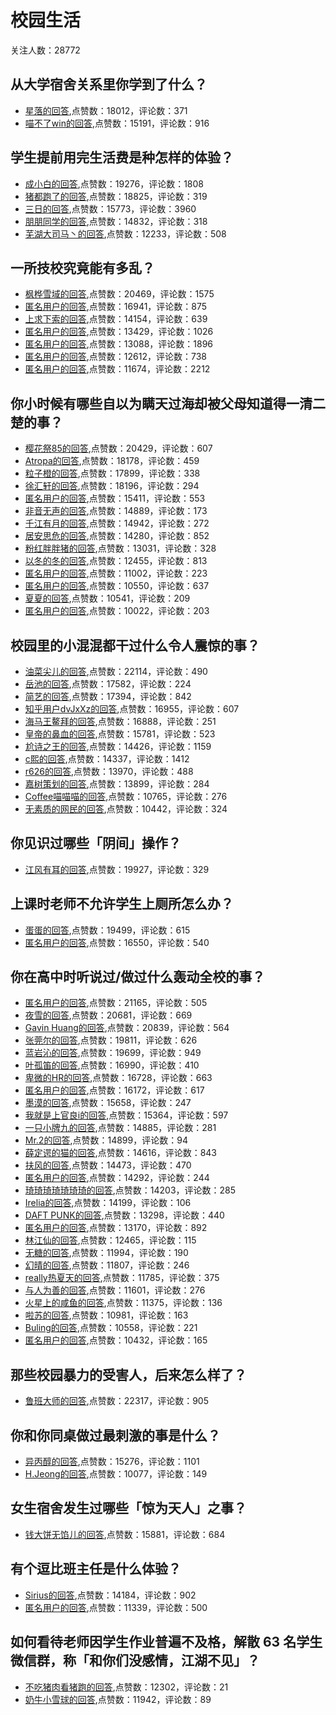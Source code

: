 #  校园生活 
关注人数：28772
## 从大学宿舍关系里你学到了什么？
- [星落的回答](https://www.zhihu.com/question/307670950/answer/1613161353),点赞数：18012，评论数：371
- [喵不了win的回答](https://www.zhihu.com/question/307670950/answer/1561630058),点赞数：15191，评论数：916
## 学生提前用完生活费是种怎样的体验？
- [成小白的回答](https://www.zhihu.com/question/303677417/answer/540265115),点赞数：19276，评论数：1808
- [猪都跑了的回答](https://www.zhihu.com/question/303677417/answer/540770381),点赞数：18825，评论数：319
- [三日的回答](https://www.zhihu.com/question/303677417/answer/561129268),点赞数：15773，评论数：3960
- [朋朋同学的回答](https://www.zhihu.com/question/303677417/answer/542783531),点赞数：14832，评论数：318
- [芜湖大司马丶的回答](https://www.zhihu.com/question/303677417/answer/539894846),点赞数：12233，评论数：508
## 一所技校究竟能有多乱？
- [枫桦雪域的回答](https://www.zhihu.com/question/278839914/answer/1850626281),点赞数：20469，评论数：1575
- [匿名用户的回答](https://www.zhihu.com/question/278839914/answer/985861679),点赞数：16941，评论数：875
- [上求下索的回答](https://www.zhihu.com/question/278839914/answer/919550873),点赞数：14154，评论数：639
- [匿名用户的回答](https://www.zhihu.com/question/278839914/answer/987676249),点赞数：13429，评论数：1026
- [匿名用户的回答](https://www.zhihu.com/question/278839914/answer/1257034864),点赞数：13088，评论数：1896
- [匿名用户的回答](https://www.zhihu.com/question/278839914/answer/985496960),点赞数：12612，评论数：738
- [匿名用户的回答](https://www.zhihu.com/question/278839914/answer/1048065154),点赞数：11674，评论数：2212
## 你小时候有哪些自以为瞒天过海却被父母知道得一清二楚的事？
- [樱花祭85的回答](https://www.zhihu.com/question/317600442/answer/743164338),点赞数：20429，评论数：607
- [Atropa的回答](https://www.zhihu.com/question/317600442/answer/753307414),点赞数：18178，评论数：459
- [粒子橙的回答](https://www.zhihu.com/question/317600442/answer/743095132),点赞数：17899，评论数：338
- [徐汇轩的回答](https://www.zhihu.com/question/317600442/answer/-1952862060),点赞数：18196，评论数：294
- [匿名用户的回答](https://www.zhihu.com/question/317600442/answer/1029778350),点赞数：15411，评论数：553
- [非音无声的回答](https://www.zhihu.com/question/317600442/answer/741707799),点赞数：14889，评论数：173
- [千江有月的回答](https://www.zhihu.com/question/317600442/answer/780602004),点赞数：14942，评论数：272
- [居安思危的回答](https://www.zhihu.com/question/317600442/answer/741407569),点赞数：14280，评论数：852
- [粉红胖胖猪的回答](https://www.zhihu.com/question/317600442/answer/827124152),点赞数：13031，评论数：328
- [以冬的冬的回答](https://www.zhihu.com/question/317600442/answer/733925002),点赞数：12455，评论数：813
- [匿名用户的回答](https://www.zhihu.com/question/317600442/answer/778186460),点赞数：11002，评论数：223
- [匿名用户的回答](https://www.zhihu.com/question/317600442/answer/781114128),点赞数：10550，评论数：637
- [夏夏的回答](https://www.zhihu.com/question/317600442/answer/742755271),点赞数：10541，评论数：209
- [匿名用户的回答](https://www.zhihu.com/question/317600442/answer/742199676),点赞数：10022，评论数：203
## 校园里的小混混都干过什么令人震惊的事？
- [油菜尖儿的回答](https://www.zhihu.com/question/332370202/answer/756081252),点赞数：22114，评论数：490
- [岳池的回答](https://www.zhihu.com/question/332370202/answer/917420766),点赞数：17582，评论数：224
- [简艺的回答](https://www.zhihu.com/question/332370202/answer/741747526),点赞数：17394，评论数：842
- [知乎用户dvJxXz的回答](https://www.zhihu.com/question/332370202/answer/802009262),点赞数：16955，评论数：607
- [海马王鳌拜的回答](https://www.zhihu.com/question/332370202/answer/743165515),点赞数：16888，评论数：251
- [皇帝的鼻血的回答](https://www.zhihu.com/question/332370202/answer/779257372),点赞数：15781，评论数：523
- [尬诗之王的回答](https://www.zhihu.com/question/332370202/answer/798894461),点赞数：14426，评论数：1159
- [c熙的回答](https://www.zhihu.com/question/332370202/answer/1739679779),点赞数：14337，评论数：1412
- [r626的回答](https://www.zhihu.com/question/332370202/answer/985527602),点赞数：13970，评论数：488
- [嘉树策划的回答](https://www.zhihu.com/question/332370202/answer/746477693),点赞数：13899，评论数：284
- [Coffee喵喵喵的回答](https://www.zhihu.com/question/332370202/answer/741314289),点赞数：10765，评论数：276
- [无素质的网民的回答](https://www.zhihu.com/question/332370202/answer/769259890),点赞数：10442，评论数：324
## 你见识过哪些「阴间」操作？
- [江风有耳的回答](https://www.zhihu.com/question/432655695/answer/1764518580),点赞数：19927，评论数：329
## 上课时老师不允许学生上厕所怎么办？
- [蛋蛋的回答](https://www.zhihu.com/question/350598105/answer/876794304),点赞数：19499，评论数：615
- [匿名用户的回答](https://www.zhihu.com/question/350598105/answer/893884849),点赞数：16550，评论数：540
## 你在高中时听说过/做过什么轰动全校的事？
- [匿名用户的回答](https://www.zhihu.com/question/319923069/answer/661885599),点赞数：21165，评论数：505
- [夜雪的回答](https://www.zhihu.com/question/319923069/answer/663923582),点赞数：20681，评论数：669
- [Gavin Huang的回答](https://www.zhihu.com/question/319923069/answer/663811944),点赞数：20839，评论数：564
- [张莞尔的回答](https://www.zhihu.com/question/319923069/answer/663615439),点赞数：19811，评论数：626
- [蓝岩沁的回答](https://www.zhihu.com/question/319923069/answer/665066753),点赞数：19699，评论数：949
- [叶孤笛的回答](https://www.zhihu.com/question/319923069/answer/663648441),点赞数：16990，评论数：410
- [卑微的HR的回答](https://www.zhihu.com/question/319923069/answer/664193988),点赞数：16728，评论数：663
- [匿名用户的回答](https://www.zhihu.com/question/319923069/answer/663592724),点赞数：16172，评论数：617
- [墨漠的回答](https://www.zhihu.com/question/319923069/answer/664119819),点赞数：15658，评论数：247
- [我就是上官良i的回答](https://www.zhihu.com/question/319923069/answer/666580491),点赞数：15364，评论数：597
- [一只小牌九的回答](https://www.zhihu.com/question/319923069/answer/663596743),点赞数：14885，评论数：281
- [Mr.2的回答](https://www.zhihu.com/question/319923069/answer/709184573),点赞数：14899，评论数：94
- [薛定谔的猫的回答](https://www.zhihu.com/question/319923069/answer/1461728783),点赞数：14616，评论数：843
- [扶风的回答](https://www.zhihu.com/question/319923069/answer/663787044),点赞数：14473，评论数：470
- [匿名用户的回答](https://www.zhihu.com/question/319923069/answer/873504885),点赞数：14292，评论数：244
- [琦琦琦琦琦琦琦的回答](https://www.zhihu.com/question/319923069/answer/664299444),点赞数：14203，评论数：285
- [Irelia的回答](https://www.zhihu.com/question/319923069/answer/667973993),点赞数：14199，评论数：106
- [DAFT PUNK的回答](https://www.zhihu.com/question/319923069/answer/973090315),点赞数：13298，评论数：440
- [匿名用户的回答](https://www.zhihu.com/question/319923069/answer/663682250),点赞数：13170，评论数：892
- [林江仙的回答](https://www.zhihu.com/question/319923069/answer/667334910),点赞数：12465，评论数：115
- [无糖的回答](https://www.zhihu.com/question/319923069/answer/663990482),点赞数：11994，评论数：190
- [幻晴的回答](https://www.zhihu.com/question/319923069/answer/663523775),点赞数：11807，评论数：246
- [really热夏天的回答](https://www.zhihu.com/question/319923069/answer/663626120),点赞数：11785，评论数：375
- [与人为善的回答](https://www.zhihu.com/question/319923069/answer/671367428),点赞数：11601，评论数：276
- [火星上的咸鱼的回答](https://www.zhihu.com/question/319923069/answer/663779045),点赞数：11375，评论数：136
- [啦苏的回答](https://www.zhihu.com/question/319923069/answer/668078169),点赞数：10981，评论数：163
- [Buling的回答](https://www.zhihu.com/question/319923069/answer/664485437),点赞数：10558，评论数：221
- [匿名用户的回答](https://www.zhihu.com/question/319923069/answer/854824490),点赞数：10432，评论数：165
## 那些校园暴力的受害人，后来怎么样了？
- [鲁班大师的回答](https://www.zhihu.com/question/47681273/answer/-2053383345),点赞数：22317，评论数：905
## 你和你同桌做过最刺激的事是什么？
- [异丙醇的回答](https://www.zhihu.com/question/443512173/answer/-2029210264),点赞数：15276，评论数：1101
- [H.Jeong的回答](https://www.zhihu.com/question/443512173/answer/1724843148),点赞数：10077，评论数：149
## 女生宿舍发生过哪些「惊为天人」之事？
- [钱大饼无馅儿的回答](https://www.zhihu.com/question/39550785/answer/127955728),点赞数：15881，评论数：684
## 有个逗比班主任是什么体验？
- [Sirius的回答](https://www.zhihu.com/question/30220049/answer/84906977),点赞数：14184，评论数：902
- [匿名用户的回答](https://www.zhihu.com/question/30220049/answer/84212569),点赞数：11339，评论数：500
## 如何看待老师因学生作业普遍不及格，解散 63 名学生微信群，称「和你们没感情，江湖不见」？
- [不吃猪肉看猪跑的回答](https://www.zhihu.com/question/507496435/answer/-2014113142),点赞数：12302，评论数：21
- [奶牛小雪球的回答](https://www.zhihu.com/question/507496435/answer/-2013512821),点赞数：11942，评论数：89
